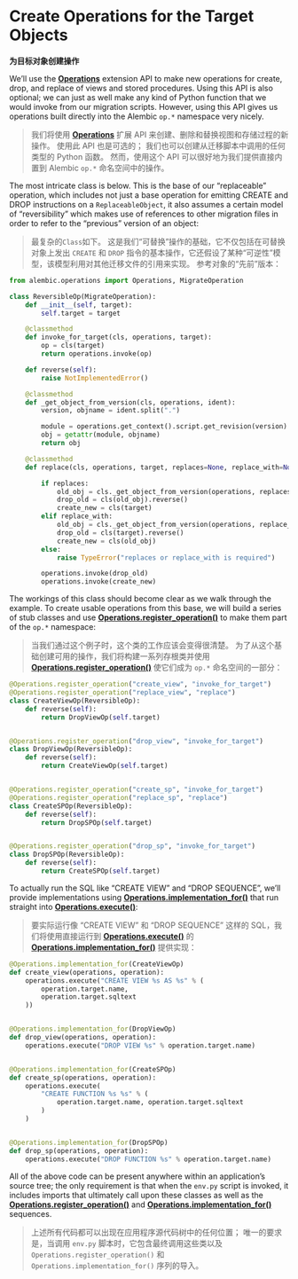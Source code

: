 # Create Operations for the Target Objects

**为目标对象创建操作**

[Operations]: ../zh/06_01_operations.md
[Operations.register_operation()]: ../zh/06_01_25_register_operation.md
[Operations.implementation_for()]: ../zh/06_01_22_implementation_for.md
[Operations.execute()]: ../zh/06_01_18_execute.md

We’ll use the **[Operations]** extension API to make new operations for create, drop, and replace of views and stored procedures. Using this API is also optional; we can just as well make any kind of Python function that we would invoke from our migration scripts. However, using this API gives us operations built directly into the Alembic `op.*` namespace very nicely.

> 我们将使用 **[Operations]** 扩展 API 来创建、删除和替换视图和存储过程的新操作。 使用此 API 也是可选的； 我们也可以创建从迁移脚本中调用的任何类型的 Python 函数。 然而，使用这个 API 可以很好地为我们提供直接内置到 Alembic `op.*` 命名空间中的操作。

The most intricate class is below. This is the base of our “replaceable” operation, which includes not just a base operation for emitting CREATE and DROP instructions on a `ReplaceableObject`, it also assumes a certain model of “reversibility” which makes use of references to other migration files in order to refer to the “previous” version of an object:

> 最复杂的`Class`如下。 这是我们“可替换”操作的基础，它不仅包括在可替换对象上发出 `CREATE` 和 `DROP` 指令的基本操作，它还假设了某种“可逆性”模型，该模型利用对其他迁移文件的引用来实现。 参考对象的“先前”版本：

```python
from alembic.operations import Operations, MigrateOperation

class ReversibleOp(MigrateOperation):
    def __init__(self, target):
        self.target = target

    @classmethod
    def invoke_for_target(cls, operations, target):
        op = cls(target)
        return operations.invoke(op)

    def reverse(self):
        raise NotImplementedError()

    @classmethod
    def _get_object_from_version(cls, operations, ident):
        version, objname = ident.split(".")

        module = operations.get_context().script.get_revision(version).module
        obj = getattr(module, objname)
        return obj

    @classmethod
    def replace(cls, operations, target, replaces=None, replace_with=None):

        if replaces:
            old_obj = cls._get_object_from_version(operations, replaces)
            drop_old = cls(old_obj).reverse()
            create_new = cls(target)
        elif replace_with:
            old_obj = cls._get_object_from_version(operations, replace_with)
            drop_old = cls(target).reverse()
            create_new = cls(old_obj)
        else:
            raise TypeError("replaces or replace_with is required")

        operations.invoke(drop_old)
        operations.invoke(create_new)
```

The workings of this class should become clear as we walk through the example. To create usable operations from this base, we will build a series of stub classes and use **[Operations.register_operation()]** to make them part of the `op.*` namespace:

> 当我们通过这个例子时，这个类的工作应该会变得很清楚。 为了从这个基础创建可用的操作，我们将构建一系列存根类并使用 **[Operations.register_operation()]** 使它们成为 `op.*` 命名空间的一部分：

```python
@Operations.register_operation("create_view", "invoke_for_target")
@Operations.register_operation("replace_view", "replace")
class CreateViewOp(ReversibleOp):
    def reverse(self):
        return DropViewOp(self.target)


@Operations.register_operation("drop_view", "invoke_for_target")
class DropViewOp(ReversibleOp):
    def reverse(self):
        return CreateViewOp(self.target)


@Operations.register_operation("create_sp", "invoke_for_target")
@Operations.register_operation("replace_sp", "replace")
class CreateSPOp(ReversibleOp):
    def reverse(self):
        return DropSPOp(self.target)


@Operations.register_operation("drop_sp", "invoke_for_target")
class DropSPOp(ReversibleOp):
    def reverse(self):
        return CreateSPOp(self.target)
```

To actually run the SQL like “CREATE VIEW” and “DROP SEQUENCE”, we’ll provide implementations using **[Operations.implementation_for()]** that run straight into **[Operations.execute()]**:

> 要实际运行像 “CREATE VIEW” 和 “DROP SEQUENCE” 这样的 SQL，我们将使用直接运行到 **[Operations.execute()]** 的 **[Operations.implementation_for()]** 提供实现：

```python
@Operations.implementation_for(CreateViewOp)
def create_view(operations, operation):
    operations.execute("CREATE VIEW %s AS %s" % (
        operation.target.name,
        operation.target.sqltext
    ))


@Operations.implementation_for(DropViewOp)
def drop_view(operations, operation):
    operations.execute("DROP VIEW %s" % operation.target.name)


@Operations.implementation_for(CreateSPOp)
def create_sp(operations, operation):
    operations.execute(
        "CREATE FUNCTION %s %s" % (
            operation.target.name, operation.target.sqltext
        )
    )


@Operations.implementation_for(DropSPOp)
def drop_sp(operations, operation):
    operations.execute("DROP FUNCTION %s" % operation.target.name)
```

All of the above code can be present anywhere within an application’s source tree; the only requirement is that when the `env.py` script is invoked, it includes imports that ultimately call upon these classes as well as the **[Operations.register_operation()]** and **[Operations.implementation_for()]** sequences.

> 上述所有代码都可以出现在应用程序源代码树中的任何位置； 唯一的要求是，当调用 `env.py` 脚本时，它包含最终调用这些类以及 `Operations.register_operation()` 和 `Operations.implementation_for()` 序列的导入。
